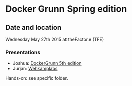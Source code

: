# Docker Grunn Spring edition

## Date and location

Wednesday May 27th 2015 at theFactor.e (TFE)

### Presentations

- Joshua: [DockerGrunn 5th edition](https://github.com/dockergrunn/samples/tree/master/05%20-%20DockerGrunn%20%235)
- Jurjan: [Wehkamplabs](https://speakerdeck.com/wehkamplabs)

Hands-on: see specific folder.
